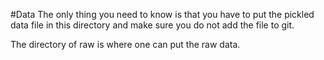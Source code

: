 #Data
The only thing you need to know is that you have to put the pickled data file in this directory and make sure you do not
add the file to git.

The directory of raw is where one can put the raw data.